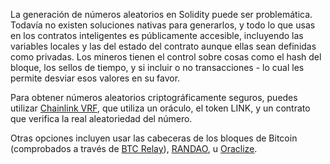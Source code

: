 La generación de números aleatorios en Solidity puede ser problemática. Todavía no existen soluciones nativas para generarlos, y todo lo que usas en los contratos inteligentes es públicamente accesible, incluyendo las variables locales y las del estado del contrato aunque ellas sean definidas como privadas. Los mineros tienen el control sobre cosas como el hash del bloque, los sellos de tiempo, y si incluir o no transacciones - lo cual les permite desviar esos valores en su favor.

Para obtener números aleatorios criptográficamente seguros, puedes utilizar [Chainlink VRF](https://docs.chain.link/docs/get-a-random-number), que utiliza un oráculo, el token LINK, y un contrato que verifica la real aleatoriedad del número.

Otras opciones incluyen usar las cabeceras de los bloques de Bitcoin (comprobados a través de [BTC Relay](http://btcrelay.org)), [RANDAO](https://github.com/randao/randao), u [Oraclize](http://www.oraclize.it/).